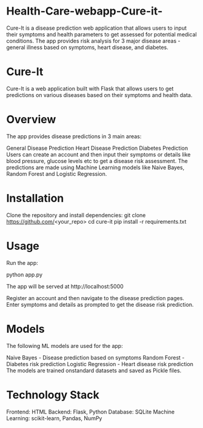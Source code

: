 # Health-Care-webapp-Cure-it-
Cure-It is a disease prediction web application that allows users to input their symptoms and health parameters to get assessed for potential medical conditions. The app provides risk analysis for 3 major disease areas - general illness based on symptoms, heart disease, and diabetes.

# Cure-It
Cure-It is a web application built with Flask that allows users to get predictions on various diseases based on their symptoms and health data.

# Overview
The app provides disease predictions in 3 main areas:

General Disease Prediction
Heart Disease Prediction
Diabetes Prediction
Users can create an account and then input their symptoms or details like blood pressure, glucose levels etc to get a disease risk assessment. The predictions are made using Machine Learning models like Naive Bayes, Random Forest and Logistic Regression.

# Installation
Clone the repository and install dependencies:
git clone https://github.com/<your_repo>
cd cure-it
pip install -r requirements.txt

# Usage

Run the app:

python app.py

The app will be served at http://localhost:5000

Register an account and then navigate to the disease prediction pages. Enter symptoms and details as prompted to get the disease risk prediction.


# Models

The following ML models are used for the app:

Naive Bayes - Disease prediction based on symptoms
Random Forest - Diabetes risk prediction
Logistic Regression - Heart disease risk prediction
The models are trained onstandard datasets and saved as Pickle files.

# Technology Stack

Frontend: HTML
Backend: Flask, Python
Database: SQLite
Machine Learning: scikit-learn, Pandas, NumPy
